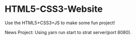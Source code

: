 # HTML5-CSS3-Website
Use the HTML5+CSS3+JS to make some fun project!

News Project:
Using yarn run start to strat server(port 8080).
